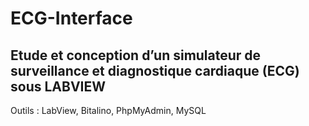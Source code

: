 # ECG-Interface
<h2>Etude et conception d’un simulateur de surveillance et diagnostique cardiaque (ECG) sous LABVIEW</h2>

Outils : LabView, Bitalino, PhpMyAdmin, MySQL
